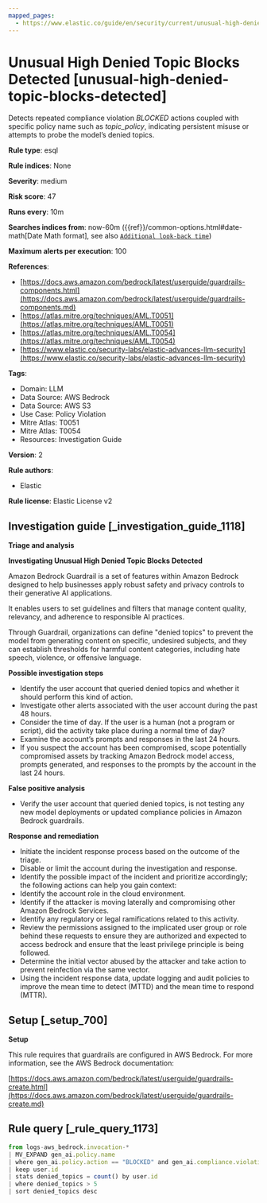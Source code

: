 ```yaml
---
mapped_pages:
  - https://www.elastic.co/guide/en/security/current/unusual-high-denied-topic-blocks-detected.html
---
```


# Unusual High Denied Topic Blocks Detected [unusual-high-denied-topic-blocks-detected]

Detects repeated compliance violation *BLOCKED* actions coupled with specific policy name such as *topic_policy*, indicating persistent misuse or attempts to probe the model’s denied topics.

**Rule type**: esql

**Rule indices**: None

**Severity**: medium

**Risk score**: 47

**Runs every**: 10m

**Searches indices from**: now-60m ({{ref}}/common-options.html#date-math[Date Math format], see also [`Additional look-back time`](docs-content://solutions/security/detect-and-alert/create-detection-rule.md#rule-schedule))

**Maximum alerts per execution**: 100

**References**:

* [https://docs.aws.amazon.com/bedrock/latest/userguide/guardrails-components.html](https://docs.aws.amazon.com/bedrock/latest/userguide/guardrails-components.md)
* [https://atlas.mitre.org/techniques/AML.T0051](https://atlas.mitre.org/techniques/AML.T0051)
* [https://atlas.mitre.org/techniques/AML.T0054](https://atlas.mitre.org/techniques/AML.T0054)
* [https://www.elastic.co/security-labs/elastic-advances-llm-security](https://www.elastic.co/security-labs/elastic-advances-llm-security)

**Tags**:

* Domain: LLM
* Data Source: AWS Bedrock
* Data Source: AWS S3
* Use Case: Policy Violation
* Mitre Atlas: T0051
* Mitre Atlas: T0054
* Resources: Investigation Guide

**Version**: 2

**Rule authors**:

* Elastic

**Rule license**: Elastic License v2

## Investigation guide [_investigation_guide_1118]

**Triage and analysis**

**Investigating Unusual High Denied Topic Blocks Detected**

Amazon Bedrock Guardrail is a set of features within Amazon Bedrock designed to help businesses apply robust safety and privacy controls to their generative AI applications.

It enables users to set guidelines and filters that manage content quality, relevancy, and adherence to responsible AI practices.

Through Guardrail, organizations can define "denied topics" to prevent the model from generating content on specific, undesired subjects, and they can establish thresholds for harmful content categories, including hate speech, violence, or offensive language.

**Possible investigation steps**

* Identify the user account that queried denied topics and whether it should perform this kind of action.
* Investigate other alerts associated with the user account during the past 48 hours.
* Consider the time of day. If the user is a human (not a program or script), did the activity take place during a normal time of day?
* Examine the account’s prompts and responses in the last 24 hours.
* If you suspect the account has been compromised, scope potentially compromised assets by tracking Amazon Bedrock model access, prompts generated, and responses to the prompts by the account in the last 24 hours.

**False positive analysis**

* Verify the user account that queried denied topics, is not testing any new model deployments or updated compliance policies in Amazon Bedrock guardrails.

**Response and remediation**

* Initiate the incident response process based on the outcome of the triage.
* Disable or limit the account during the investigation and response.
* Identify the possible impact of the incident and prioritize accordingly; the following actions can help you gain context:
* Identify the account role in the cloud environment.
* Identify if the attacker is moving laterally and compromising other Amazon Bedrock Services.
* Identify any regulatory or legal ramifications related to this activity.
* Review the permissions assigned to the implicated user group or role behind these requests to ensure they are authorized and expected to access bedrock and ensure that the least privilege principle is being followed.
* Determine the initial vector abused by the attacker and take action to prevent reinfection via the same vector.
* Using the incident response data, update logging and audit policies to improve the mean time to detect (MTTD) and the mean time to respond (MTTR).


## Setup [_setup_700]

**Setup**

This rule requires that guardrails are configured in AWS Bedrock. For more information, see the AWS Bedrock documentation:

[https://docs.aws.amazon.com/bedrock/latest/userguide/guardrails-create.html](https://docs.aws.amazon.com/bedrock/latest/userguide/guardrails-create.md)


## Rule query [_rule_query_1173]

```js
from logs-aws_bedrock.invocation-*
| MV_EXPAND gen_ai.policy.name
| where gen_ai.policy.action == "BLOCKED" and gen_ai.compliance.violation_detected == "true" and gen_ai.policy.name == "topic_policy"
| keep user.id
| stats denied_topics = count() by user.id
| where denied_topics > 5
| sort denied_topics desc
```


